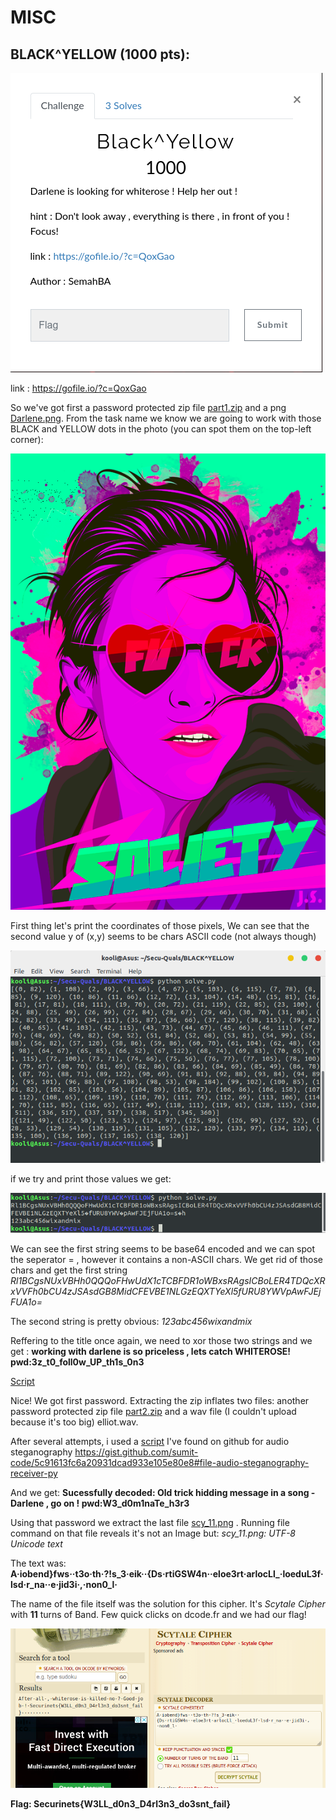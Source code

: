 # **MISC**

## BLACK^YELLOW (1000 pts):
![](/BLACK^YELLOW/Task.png)

link : https://gofile.io/?c=QoxGao


So we've got first a password protected zip file [part1.zip](/BLACK^YELLOW/part1.zip) and a png [Darlene.png](/BLACK^YELLOW/Darlene.png). From the task name we know we are going to work with those BLACK and YELLOW dots in the photo (you can spot them on the top-left corner):

![](/BLACK^YELLOW/Darlene.png) 

First thing let's print the coordinates of those pixels, We can see that the second value y of (x,y) seems to be chars ASCII code (not always though)

![](/BLACK^YELLOW/arrays.png)

if we try and print those values we get:

![](/BLACK^YELLOW/Strings.png)

We can see the first string seems to be base64 encoded and we can spot the seperator = , however it contains a non-ASCII chars. We get rid of those chars and get the first string *Rl1BCgsNUxVBHh0QQQoFHwUdX1cTCBFDR1oWBxsRAgsICBoLER4TDQcXRxVVFh0bCU4zJSAsdGB8MidCFEVBE1NLGzEQXTYeXl5fURU8YWVpAwFJEjFUA1o=*

The second string is pretty obvious: 
*123abc456wixandmix*
 
Reffering to the title once again, we need to xor those two strings and we get : 
**working with darlene is so priceless , lets catch WHITEROSE! pwd:3z_t0_foll0w_UP_th1s_0n3**

[Script](/BLACK^YELLOW/solve.py)

Nice! We got first password. Extracting the zip inflates two files: another password protected zip file [part2.zip](/BLACK^YELLOW/part2.zip) and a wav file (I couldn't upload because it's too big) elliot.wav.

After several attempts, i used a [script](/BLACK^YELLOW/solver.py) I've found on github for audio steganography
https://gist.github.com/sumit-code/5c91613fc6a20931dcad933e105e80e8#file-audio-steganography-receiver-py

And we get:
**Sucessfully decoded: Old trick hidding message in a song -Darlene , go on ! pwd:W3_d0m1naTe_h3r3**

Using that password we extract the last file [scy_11.png](/BLACK^YELLOW/scy_11.png) . Running file command on that file reveals it's not an Image but: *scy_11.png: UTF-8 Unicode text*

The text was: **A·iobend}fws··t3o·th·?!s_3·eik··{Ds·rtiGSW4n··eloe3rt·arlocLl_·loeduL3f·lsd·r_na··e·jid3i·,·non0_l·**

The name of the file itself was the solution for this cipher. It's *Scytale Cipher* with **11** turns of Band. Few quick clicks on dcode.fr and we had our flag!

![](/BLACK^YELLOW/flag.png)

**Flag: Securinets{W3LL_d0n3_D4rl3n3_do3snt_fail}**
